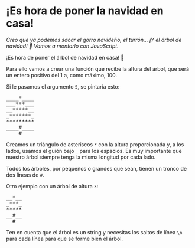 # ¡Es hora de poner la navidad en casa!

_Creo que ya podemos sacar el gorro navideño, el turrón... ¡Y el árbol de navidad! 🎄 Vamos a montarlo con JavaScript._

¡Es hora de poner el árbol de navidad en casa! 🎄

Para ello vamos a crear una función que recibe la altura del árbol, que será un entero positivo del 1 a, como máximo, 100.

Si le pasamos el argumento <code>5</code>, se pintaría esto:

<pre>
____*____
___***___
__*****__
_*******_
*********
____#____
____#____
</pre>

Creamos un triángulo de asteriscos <code>*</code> con la altura proporcionada y, a los lados, usamos el guión bajo <code>_</code> para los espacios. Es muy importante que nuestro árbol siempre tenga la misma longitud por cada lado.

Todos los árboles, por pequeños o grandes que sean, tienen un tronco de dos líneas de <code>#</code>.

Otro ejemplo con un árbol de altura <code>3</code>:

<pre>
__*__
_***_
*****
__#__
__#__
</pre>

Ten en cuenta que el árbol es un string y necesitas los saltos de línea <code>\n</code> para cada línea para que se forme bien el árbol.